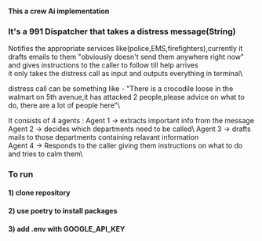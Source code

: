 #### This a crew Ai implementation

### It's a 991 Dispatcher that takes a distress message(String)

Notifies the appropriate services like(police,EMS,firefighters),currently it drafts emails to them "obviously doesn't send them anywhere right now"\
and gives instructions to the caller to follow till help arrives\
it only takes the distress call as input and outputs everything in terminal\

distress call can be something like - "There is a crocodile loose in the walmart on 5th avenue,it has attacked 2 people,please advice on what to do, there are a lot of people here"\

It consists of 4 agents :
Agent 1 -> extracts important info from the message\
Agent 2 -> decides which departments need to be called\ 
Agent 3 -> drafts mails to those departments containing relavant information\
Agent 4 -> Responds to the caller giving them instructions on what to do and tries to calm them\

### To run

#### 1) clone repository
#### 2) use poetry to install packages
#### 3) add .env with GOOGLE_API_KEY
